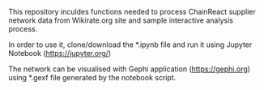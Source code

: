 
This repository inculdes functions needed to process ChainReact supplier network data from Wikirate.org site and sample interactive analysis process.

In order to use it, clone/download the *.ipynb file and run it using Jupyter Notebook (https://jupyter.org/)

The network can be visualised with Gephi application (https://gephi.org) using *.gexf file generated by the notebook script.
